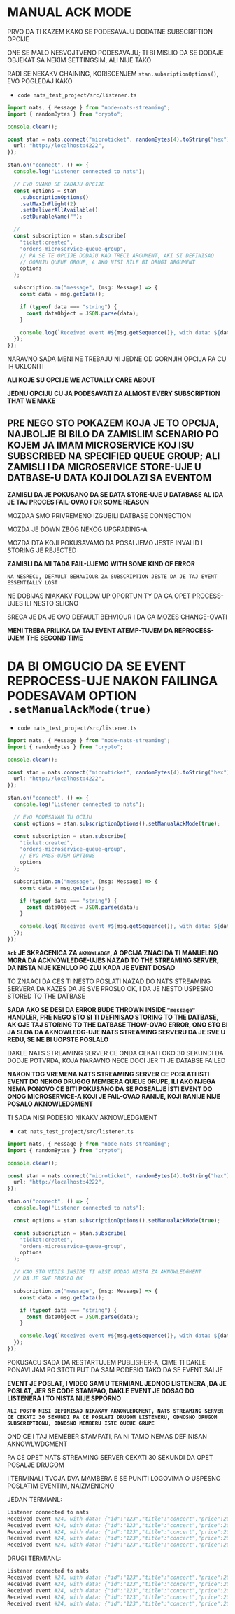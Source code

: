# MANUAL ACK MODE

PRVO DA TI KAZEM KAKO SE PODESAVAJU DODATNE SUBSCRIPTION OPCIJE

ONE SE MALO NESVOJTVENO PODESAVAJU; TI BI MISLIO DA SE DODAJE OBJEKAT SA NEKIM SETTINGSIM, ALI NIJE TAKO

RADI SE NEKAKV CHAINING, KORISCENJEM `stan.subsriptionOptions()`, EVO POGLEDAJ KAKO

- `code nats_test_project/src/listener.ts`

```ts
import nats, { Message } from "node-nats-streaming";
import { randomBytes } from "crypto";

console.clear();

const stan = nats.connect("microticket", randomBytes(4).toString("hex"), {
  url: "http://localhost:4222",
});

stan.on("connect", () => {
  console.log("Listener connected to nats");

  // EVO OVAKO SE ZADAJU OPCIJE
  const options = stan
    .subscriptionOptions()
    .setMaxInFlight(2)
    .setDeliverAllAvailable()
    .setDurableName("");

  //
  const subscription = stan.subscribe(
    "ticket:created",
    "orders-microservice-queue-group",
    // PA SE TE OPCIJE DODAJU KAO TRECI ARGUMENT, AKI SI DEFINISAO
    // GORNJU QUEUE GROUP, A AKO NISI BILE BI DRUGI ARGUMENT
    options
  );

  subscription.on("message", (msg: Message) => {
    const data = msg.getData();

    if (typeof data === "string") {
      const dataObject = JSON.parse(data);
    }

    console.log(`Received event #${msg.getSequence()}, with data: ${data}`);
  });
});
```

NARAVNO SADA MENI NE TREBAJU NI JEDNE OD GORNJIH OPCIJA PA CU IH UKLONITI

**ALI KOJE SU OPCIJE WE ACTUALLY CARE ABOUT**

**JEDNU OPCIJU CU JA PODESAVATI ZA ALMOST EVERY SUBSCRIPTION THAT WE MAKE**

## PRE NEGO STO POKAZEM KOJA JE TO OPCIJA, NAJBOLJE BI BILO DA ZAMISLIM SCENARIO PO KOJEM JA IMAM MICROSERVICE KOJ ISU SUBSCRIBED NA SPECIFIED QUEUE GROUP; ALI ZAMISLI I DA MICROSERVICE STORE-UJE U DATBASE-U DATA KOJI DOLAZI SA EVENTOM

**ZAMISLI DA JE POKUSANO DA SE DATA STORE-UJE U DATABASE AL IDA JE TAJ PROCES FAIL-OVAO FOR SOME REASON**

MOZDAA SMO PRIVREMENO IZGUBILI DATBASE CONNECTION

MOZDA JE DOWN ZBOG NEKOG UPGRADING-A

MOZDA DTA KOJI POKUSAVAMO DA POSALJEMO JESTE INVALID I STORING JE REJECTED

**ZAMISLI DA MI TADA FAIL-UJEMO WITH SOME KIND OF ERROR**

`NA NESRECU, DEFAULT BEHAVIOUR ZA SUBSCRIPTION JESTE DA JE TAJ EVENT ESSENTIALLY LOST`

NE DOBIJAS NIAKAKV FOLLOW UP OPORTUNITY DA GA OPET PROCESS-UJES ILI NESTO SLICNO

SRECA JE DA JE OVO DEFAULT BEHVIOUR I DA GA MOZES CHANGE-OVATI

**MENI TREBA PRILIKA DA TAJ EVENT ATEMP-TUJEM DA REPROCESS-UJEM THE SECOND TIME**

# DA BI OMGUCIO DA SE EVENT REPROCESS-UJE NAKON FAILINGA PODESAVAM OPTION `.setManualAckMode(true)`

- `code nats_test_project/src/listener.ts`

```ts
import nats, { Message } from "node-nats-streaming";
import { randomBytes } from "crypto";

console.clear();

const stan = nats.connect("microticket", randomBytes(4).toString("hex"), {
  url: "http://localhost:4222",
});

stan.on("connect", () => {
  console.log("Listener connected to nats");

  // EVO PODESAVAM TU OCIJU
  const options = stan.subscriptionOptions().setManualAckMode(true);

  const subscription = stan.subscribe(
    "ticket:created",
    "orders-microservice-queue-group",
    // EVO PASS-UJEM OPTIONS
    options
  );

  subscription.on("message", (msg: Message) => {
    const data = msg.getData();

    if (typeof data === "string") {
      const dataObject = JSON.parse(data);
    }

    console.log(`Received event #${msg.getSequence()}, with data: ${data}`);
  });
});

```

**`Ack` JE SKRACENICA ZA `AKNOWLADGE`, A OPCIJA ZNACI DA TI MANUELNO MORA DA ACKNOWLEDGE-UJES NAZAD TO THE STREAMING SERVER, DA NISTA NIJE KENULO PO ZLU KADA JE EVENT DOSAO**

TO ZNAACI DA CES TI NESTO POSLATI NAZAD DO NATS STREAMING SERVERA DA KAZES DA JE SVE PROSLO OK, I DA JE NESTO USPESNO STORED TO THE DATBASE

**SADA AKO SE DESI DA ERROR BUDE THROWN INSIDE `"message"` HANDLER, PRE NEGO STO SI TI DEFINISAO STORING TO THE DATBASE, AK OJE TAJ STORING TO THE DATBASE THOW-OVAO ERROR, ONO STO BI JA SLOA DA AKNOWLEDG-UJE NATS STREAMING SERVERU DA JE SVE U REDU, SE NE BI UOPSTE POSLALO**

DAKLE NATS STREAMING SERVER CE ONDA CEKATI OKO 30 SEKUNDI DA DODJE POTVRDA, KOJA NARAVNO NECE DOCI JER TI JE DATABSE FAILED

**NAKON TOG VREMENA NATS STREAMING SERVER CE POSLATI ISTI EVENT DO NEKOG DRUGOG MEMBERA QUEUE GRUPE, ILI AKO NJEGA NEMA PONOVO CE BITI POKUSANO DA SE POSEALJE ISTI EVENT DO ONOG MICROSERVICE-A KOJI JE FAIL-OVAO RANIJE, KOJI RANIJE NIJE POSALO AKNOWLEDGMENT**

TI SADA NISI PODESIO NIKAKV AKNOWLEDGMENT

- `cat nats_test_project/src/listener.ts`

```ts
import nats, { Message } from "node-nats-streaming";
import { randomBytes } from "crypto";

console.clear();

const stan = nats.connect("microticket", randomBytes(4).toString("hex"), {
  url: "http://localhost:4222",
});

stan.on("connect", () => {
  console.log("Listener connected to nats");

  const options = stan.subscriptionOptions().setManualAckMode(true);

  const subscription = stan.subscribe(
    "ticket:created",
    "orders-microservice-queue-group",
    options
  );

  // KAO STO VIDIS INSIDE TI NISI DODAO NISTA ZA AKNOWLEDGMENT
  // DA JE SVE PROSLO OK

  subscription.on("message", (msg: Message) => {
    const data = msg.getData();

    if (typeof data === "string") {
      const dataObject = JSON.parse(data);
    }

    console.log(`Received event #${msg.getSequence()}, with data: ${data}`);
  });
});

```

POKUSACU SADA DA RESTARTUJEM PUBLISHER-A, CIME TI DAKLE PONAVLJAM PO STOTI PUT DA SAM PODESIO TAKO DA SE EVENT SALJE

**EVENT JE POSLAT, I VIDEO SAM U TERMIANL JEDNOG LISTENERA ,DA JE POSLAT, JER SE CODE STAMPAO, DAKLE EVENT JE DOSAO DO LISTENERA I TO NISTA NIJE SPPORNO**

**`ALI POSTO NISI DEFINISAO NIKAKAV AKNOWLEDGMENT, NATS STREAMING SERVER CE CEKATI 30 SEKUNDI PA CE POSLATI DRUGOM LISTENERU, ODNOSNO DRUGOM SUBSCRIPTIONU, ODNOSNO MEMBERU ISTE QUEUE GRUPE`**

OND CE I TAJ MEMEBER STAMPATI, PA NI TAMO NEMAS DEFINISAN AKNOWLWDGMENT

PA CE OPET NATS STREAMING SERVER CEKATI 30 SEKUNDI DA OPET POSALJE DRUGOM

I TERMINALI TVOJA DVA MAMBERA E SE PUNITI LOGOVIMA O USPESNO POSLATIM EVENTIM, NAIZMENICNO

JEDAN TERMIANL:

```zsh
Listener connected to nats
Received event #24, with data: {"id":"123","title":"concert","price":20}
Received event #24, with data: {"id":"123","title":"concert","price":20}
Received event #24, with data: {"id":"123","title":"concert","price":20}
Received event #24, with data: {"id":"123","title":"concert","price":20}
Received event #24, with data: {"id":"123","title":"concert","price":20}
```

DRUGI TERMIANL:

```zsh
Listener connected to nats
Received event #24, with data: {"id":"123","title":"concert","price":20}
Received event #24, with data: {"id":"123","title":"concert","price":20}
Received event #24, with data: {"id":"123","title":"concert","price":20}
Received event #24, with data: {"id":"123","title":"concert","price":20}
Received event #24, with data: {"id":"123","title":"concert","price":20}
```

